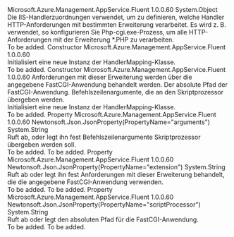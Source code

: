 <Type Name="HandlerMapping" FullName="Microsoft.Azure.Management.AppService.Fluent.Models.HandlerMapping">
  <TypeSignature Language="C#" Value="public class HandlerMapping" />
  <TypeSignature Language="ILAsm" Value=".class public auto ansi beforefieldinit HandlerMapping extends System.Object" />
  <TypeSignature Language="DocId" Value="T:Microsoft.Azure.Management.AppService.Fluent.Models.HandlerMapping" />
  <TypeSignature Language="VB.NET" Value="Public Class HandlerMapping" />
  <TypeSignature Language="F#" Value="type HandlerMapping = class" />
  <AssemblyInfo>
    <AssemblyName>Microsoft.Azure.Management.AppService.Fluent</AssemblyName>
    <AssemblyVersion>1.0.0.60</AssemblyVersion>
  </AssemblyInfo>
  <Base>
    <BaseTypeName>System.Object</BaseTypeName>
  </Base>
  <Interfaces />
  <Docs>
    <summary>
            Die IIS-Handlerzuordnungen verwendet, um zu definieren, welche Handler HTTP-Anforderungen mit bestimmten Erweiterung verarbeitet.
            Es wird z. B. verwendet, so konfigurieren Sie Php-cgi.exe-Prozess, um alle HTTP-Anforderungen mit der Erweiterung *.PHP zu verarbeiten.
            </summary>
    <remarks>To be added.</remarks>
  </Docs>
  <Members>
    <Member MemberName=".ctor">
      <MemberSignature Language="C#" Value="public HandlerMapping ();" />
      <MemberSignature Language="ILAsm" Value=".method public hidebysig specialname rtspecialname instance void .ctor() cil managed" />
      <MemberSignature Language="DocId" Value="M:Microsoft.Azure.Management.AppService.Fluent.Models.HandlerMapping.#ctor" />
      <MemberSignature Language="VB.NET" Value="Public Sub New ()" />
      <MemberType>Constructor</MemberType>
      <AssemblyInfo>
        <AssemblyName>Microsoft.Azure.Management.AppService.Fluent</AssemblyName>
        <AssemblyVersion>1.0.0.60</AssemblyVersion>
      </AssemblyInfo>
      <Parameters />
      <Docs>
        <summary>
            Initialisiert eine neue Instanz der HandlerMapping-Klasse.
            </summary>
        <remarks>To be added.</remarks>
      </Docs>
    </Member>
    <Member MemberName=".ctor">
      <MemberSignature Language="C#" Value="public HandlerMapping (string extension = null, string scriptProcessor = null, string arguments = null);" />
      <MemberSignature Language="ILAsm" Value=".method public hidebysig specialname rtspecialname instance void .ctor(string extension, string scriptProcessor, string arguments) cil managed" />
      <MemberSignature Language="DocId" Value="M:Microsoft.Azure.Management.AppService.Fluent.Models.HandlerMapping.#ctor(System.String,System.String,System.String)" />
      <MemberSignature Language="VB.NET" Value="Public Sub New (Optional extension As String = null, Optional scriptProcessor As String = null, Optional arguments As String = null)" />
      <MemberSignature Language="F#" Value="new Microsoft.Azure.Management.AppService.Fluent.Models.HandlerMapping : string * string * string -&gt; Microsoft.Azure.Management.AppService.Fluent.Models.HandlerMapping" Usage="new Microsoft.Azure.Management.AppService.Fluent.Models.HandlerMapping (extension, scriptProcessor, arguments)" />
      <MemberType>Constructor</MemberType>
      <AssemblyInfo>
        <AssemblyName>Microsoft.Azure.Management.AppService.Fluent</AssemblyName>
        <AssemblyVersion>1.0.0.60</AssemblyVersion>
      </AssemblyInfo>
      <Parameters>
        <Parameter Name="extension" Type="System.String" />
        <Parameter Name="scriptProcessor" Type="System.String" />
        <Parameter Name="arguments" Type="System.String" />
      </Parameters>
      <Docs>
        <param name="extension">Anforderungen mit dieser Erweiterung werden über die angegebene FastCGI-Anwendung behandelt werden.</param>
        <param name="scriptProcessor">Der absolute Pfad der FastCGI-Anwendung.</param>
        <param name="arguments">Befehlszeilenargumente, die an den Skriptprozessor übergeben werden.</param>
        <summary>
            Initialisiert eine neue Instanz der HandlerMapping-Klasse.
            </summary>
        <remarks>To be added.</remarks>
      </Docs>
    </Member>
    <Member MemberName="Arguments">
      <MemberSignature Language="C#" Value="public string Arguments { get; set; }" />
      <MemberSignature Language="ILAsm" Value=".property instance string Arguments" />
      <MemberSignature Language="DocId" Value="P:Microsoft.Azure.Management.AppService.Fluent.Models.HandlerMapping.Arguments" />
      <MemberSignature Language="VB.NET" Value="Public Property Arguments As String" />
      <MemberSignature Language="F#" Value="member this.Arguments : string with get, set" Usage="Microsoft.Azure.Management.AppService.Fluent.Models.HandlerMapping.Arguments" />
      <MemberType>Property</MemberType>
      <AssemblyInfo>
        <AssemblyName>Microsoft.Azure.Management.AppService.Fluent</AssemblyName>
        <AssemblyVersion>1.0.0.60</AssemblyVersion>
      </AssemblyInfo>
      <Attributes>
        <Attribute>
          <AttributeName>Newtonsoft.Json.JsonProperty(PropertyName="arguments")</AttributeName>
        </Attribute>
      </Attributes>
      <ReturnValue>
        <ReturnType>System.String</ReturnType>
      </ReturnValue>
      <Docs>
        <summary>
            Ruft ab, oder legt ihn fest Befehlszeilenargumente Skriptprozessor übergeben werden soll.
            </summary>
        <value>To be added.</value>
        <remarks>To be added.</remarks>
      </Docs>
    </Member>
    <Member MemberName="Extension">
      <MemberSignature Language="C#" Value="public string Extension { get; set; }" />
      <MemberSignature Language="ILAsm" Value=".property instance string Extension" />
      <MemberSignature Language="DocId" Value="P:Microsoft.Azure.Management.AppService.Fluent.Models.HandlerMapping.Extension" />
      <MemberSignature Language="VB.NET" Value="Public Property Extension As String" />
      <MemberSignature Language="F#" Value="member this.Extension : string with get, set" Usage="Microsoft.Azure.Management.AppService.Fluent.Models.HandlerMapping.Extension" />
      <MemberType>Property</MemberType>
      <AssemblyInfo>
        <AssemblyName>Microsoft.Azure.Management.AppService.Fluent</AssemblyName>
        <AssemblyVersion>1.0.0.60</AssemblyVersion>
      </AssemblyInfo>
      <Attributes>
        <Attribute>
          <AttributeName>Newtonsoft.Json.JsonProperty(PropertyName="extension")</AttributeName>
        </Attribute>
      </Attributes>
      <ReturnValue>
        <ReturnType>System.String</ReturnType>
      </ReturnValue>
      <Docs>
        <summary>
            Ruft ab oder legt ihn fest Anforderungen mit dieser Erweiterung behandelt, die die angegebene FastCGI-Anwendung verwenden.
            </summary>
        <value>To be added.</value>
        <remarks>To be added.</remarks>
      </Docs>
    </Member>
    <Member MemberName="ScriptProcessor">
      <MemberSignature Language="C#" Value="public string ScriptProcessor { get; set; }" />
      <MemberSignature Language="ILAsm" Value=".property instance string ScriptProcessor" />
      <MemberSignature Language="DocId" Value="P:Microsoft.Azure.Management.AppService.Fluent.Models.HandlerMapping.ScriptProcessor" />
      <MemberSignature Language="VB.NET" Value="Public Property ScriptProcessor As String" />
      <MemberSignature Language="F#" Value="member this.ScriptProcessor : string with get, set" Usage="Microsoft.Azure.Management.AppService.Fluent.Models.HandlerMapping.ScriptProcessor" />
      <MemberType>Property</MemberType>
      <AssemblyInfo>
        <AssemblyName>Microsoft.Azure.Management.AppService.Fluent</AssemblyName>
        <AssemblyVersion>1.0.0.60</AssemblyVersion>
      </AssemblyInfo>
      <Attributes>
        <Attribute>
          <AttributeName>Newtonsoft.Json.JsonProperty(PropertyName="scriptProcessor")</AttributeName>
        </Attribute>
      </Attributes>
      <ReturnValue>
        <ReturnType>System.String</ReturnType>
      </ReturnValue>
      <Docs>
        <summary>
            Ruft ab oder legt den absoluten Pfad für die FastCGI-Anwendung.
            </summary>
        <value>To be added.</value>
        <remarks>To be added.</remarks>
      </Docs>
    </Member>
  </Members>
</Type>